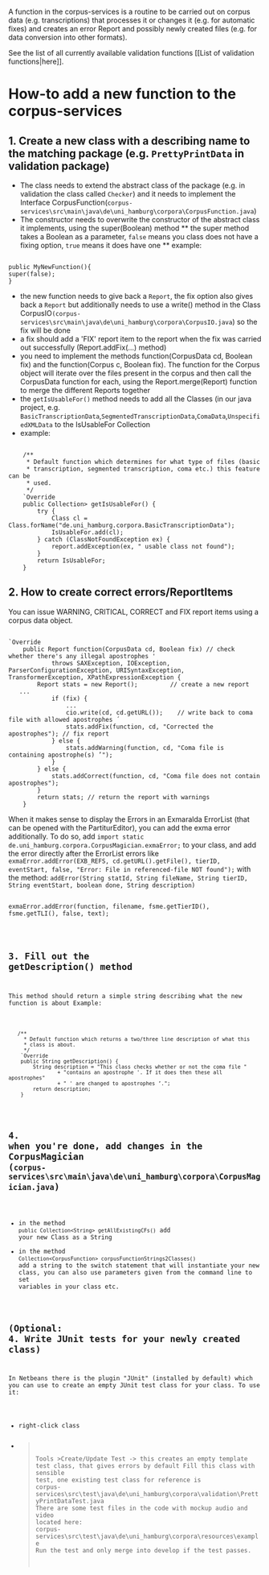 A function in the corpus-services is a routine to be carried out on corpus data (e.g. transcriptions) that processes it or changes it (e.g. for automatic fixes) and creates an error Report and possibly newly created files (e.g. for data conversion into other formats).

See the list of all currently available validation functions [[List of validation functions|here]].


# How-to add a new function to the corpus-services

## 1. Create a new class with a describing name to the matching package (e.g. `PrettyPrintData` in validation package)

* The class needs to extend the abstract class of the package (e.g. in validation the class called `Checker`) and it needs to implement the Interface CorpusFunction(`corpus-services\src\main\java\de\uni_hamburg\corpora\CorpusFunction.java`)
* The constructor needs to overwrite the constructor of the abstract class it implements, using the super(Boolean) method
** the super method takes a Boolean as a parameter, `false` means you class does not have a fixing option, `true` means it does have one
** example:

<pre><code class="java">
public MyNewFunction(){
super(false);
}
</code></pre>

* the new function needs to give back a `Report`, the fix option also gives back a `Report` but additionally needs to use a write() method in the Class CorpusIO`(corpus-services\src\main\java\de\uni_hamburg\corpora\CorpusIO.java`) so the fix will be done
* a fix should add a 'FIX' report item to the report when the fix was carried out successfully (Report.addFix(...) method)
* you need to implement the methods function(CorpusData cd, Boolean fix) and the function(Corpus c, Boolean fix). The function for the Corpus object will iterate over the files present in the corpus and then call the CorpusData function for each, using the Report.merge(Report) function to merge the different Reports together
* the `getIsUsableFor()` method needs to add all the Classes (in our java project, e.g. `BasicTranscriptionData`,`SegmentedTranscriptionData`,`ComaData`,`UnspecifiedXMLData` to the IsUsableFor Collection
* example:
<pre><code class="java">
    /**
     * Default function which determines for what type of files (basic
     * transcription, segmented transcription, coma etc.) this feature can be
     * used.
     */
    `Override
    public Collection<Class<? extends CorpusData>> getIsUsableFor() {
        try {
            Class cl = Class.forName("de.uni_hamburg.corpora.BasicTranscriptionData");
            IsUsableFor.add(cl);
        } catch (ClassNotFoundException ex) {
            report.addException(ex, " usable class not found");
        }
        return IsUsableFor;
    }
</code></pre>

## 2. How to create correct errors/ReportItems

You can issue WARNING, CRITICAL, CORRECT and FIX report items using a corpus data object.
<pre><code class="java">
`Override
    public Report function(CorpusData cd, Boolean fix) // check whether there's any illegal apostrophes '
            throws SAXException, IOException, ParserConfigurationException, URISyntaxException, TransformerException, XPathExpressionException {
        Report stats = new Report();         // create a new report
   ...
            if (fix) {
                ...
                cio.write(cd, cd.getURL());    // write back to coma file with allowed apostrophes ´
                stats.addFix(function, cd, "Corrected the apostrophes"); // fix report
            } else {
                stats.addWarning(function, cd, "Coma file is containing apostrophe(s) ’");
            }
        } else {
            stats.addCorrect(function, cd, "Coma file does not contain apostrophes");
        }
        return stats; // return the report with warnings
    }
</code></pre>




When it makes sense to display the Errors in an Exmaralda ErrorList (that can be opened with the PartiturEditor), you can add the exma error additionally.
To do so,  add `import static de.uni_hamburg.corpora.CorpusMagician.exmaError;` to your class, and add the error directly after the ErrorList errors like 
` exmaError.addError(EXB_REFS, cd.getURL().getFile(), tierID, eventStart, false, "Error: File in referenced-file NOT found");` 
with the method: 
`addError(String statId, String fileName, String tierID, String eventStart, boolean done, String description)`

<pre><code class="java">
exmaError.addError(function, filename, fsme.getTierID(), fsme.getTLI(), false, text);
</pre>

## 3. Fill out the getDescription() method

This method should return a simple string describing what the new function is about
Example:
<pre><code class="java">
   /**
     * Default function which returns a two/three line description of what this
     * class is about.
     */
    `Override
    public String getDescription() {
        String description = "This class checks whether or not the coma file "
                + "contains an apostrophe '. If it does then these all apostrophes"
                + " ' are changed to apostrophes ’.";
        return description;
    }
</code></pre>

## 4. when you're done, add changes in the CorpusMagician (`corpus-services\src\main\java\de\uni_hamburg\corpora\CorpusMagician.java`)

* in the method `public Collection<String> getAllExistingCFs()` add your new Class as a String 
* in the method `Collection<CorpusFunction> corpusFunctionStrings2Classes()` add a string to the switch statement that will instantiate your new class, you can also use parameters given from the command line to set variables in your class etc.

## (Optional: 4. Write JUnit tests for your newly created class)

In Netbeans there is the plugin "JUnit" (installed by default) which you can use to create an empty JUnit test class for your class. 
To use it: 
 * right-click class
 * >Tools >Create/Update Test
-> this creates an empty template test class, that gives errors by default
Fill this class with sensible test, one existing test class for reference is corpus-services\src\test\java\de\uni_hamburg\corpora\validation\PrettyPrintDataTest.java
There are some test files in the code with mockup audio and video  located here: corpus-services\src\test\java\de\uni_hamburg\corpora\resources\example
Run the test and only merge into develop if the test passes.
